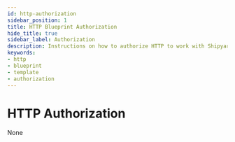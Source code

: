 ```yaml
---
id: http-authorization
sidebar_position: 1
title: HTTP Blueprint Authorization
hide_title: true
sidebar_label: Authorization
description: Instructions on how to authorize HTTP to work with Shipyard's low-code HTTP templates.
keywords:
- http
- blueprint
- template
- authorization
---
```


# HTTP Authorization
None
